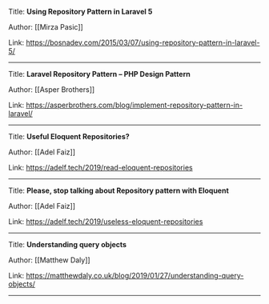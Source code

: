 Title: **Using Repository Pattern in Laravel 5**

Author: [[Mirza Pasic]]

Link: https://bosnadev.com/2015/03/07/using-repository-pattern-in-laravel-5/

---

Title: **Laravel Repository Pattern – PHP Design Pattern**

Author: [[Asper Brothers]]

Link: https://asperbrothers.com/blog/implement-repository-pattern-in-laravel/

---
Title: **Useful Eloquent Repositories?**

Author: [[Adel Faiz]]

Link: https://adelf.tech/2019/read-eloquent-repositories

---
Title: **Please, stop talking about Repository pattern with Eloquent**

Author: [[Adel Faiz]]

Link: https://adelf.tech/2019/useless-eloquent-repositories

---
Title: **Understanding query objects**

Author: [[Matthew Daly]]

Link: https://matthewdaly.co.uk/blog/2019/01/27/understanding-query-objects/

---
